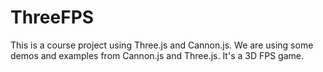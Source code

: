 # ThreeFPS
This is a course project using Three.js and Cannon.js. We are using some demos and examples from Cannon.js and Three.js.
It's a 3D FPS game.
